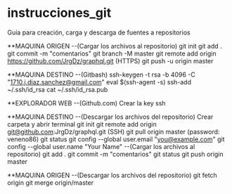 # instrucciones_git
Guía para creación, carga y descarga de fuentes a repositorios

**MAQUINA ORIGEN 
--(Cargar los archivos al repositorio)
git init
git add .  
git commit -m "comentarios"
git branch -M master 
git remote add origin https://github.com/JrgDz/graphql.git (HTTPS)
git push -u origin master

**MAQUINA DESTINO 
--(Gitbash)
ssh-keygen -t rsa -b 4096 -C "1710.j.diaz.sanchez@gmail.com"
eval $(ssh-agent -s)
ssh-add ~/.ssh/id_rsa
cat ~/.ssh/id_rsa.pub

**EXPLORADOR WEB 
--(Github.com)
Crear la key ssh

**MAQUINA DESTINO 
--(Descargar los archivos del repositorio) 
Crear carpeta y abrir terminal
git init
git remote add origin git@github.com:JrgDz/graphql.git (SSH)
git pull origin master (password: veneno86)
git status
git config --global user.email "you@example.com"
git config --global user.name "Your Name"
--(Cargar los archivos al repositorio)
git add .
git commit -m "comentarios"
git status
git push origin master

**MAQUINA ORIGEN 
--(Descargar los archivos del repositorio)
git fetch origin
git merge origin/master
